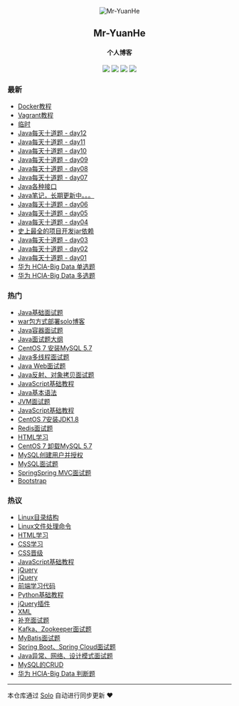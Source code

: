 <p align="center"><img alt="Mr-YuanHe" src="https://img.hacpai.com/avatar/1557558140040_1568594630932.jpeg?imageView2/1/w/256/h/256/interlace/0/q/100&timestamp=1571386900257"></p><h2 align="center">
Mr-YuanHe
</h2>

<h4 align="center">个人博客</h4>
<p align="center"><a title="Mr-YuanHe" target="_blank" href="https://github.com/Mr-Yuanhe/solo-blog"><img src="https://img.shields.io/github/last-commit/Mr-Yuanhe/solo-blog.svg?style=flat-square&color=FF9900"></a>
<a title="GitHub repo size in bytes" target="_blank" href="https://github.com/Mr-Yuanhe/solo-blog"><img src="https://img.shields.io/github/repo-size/Mr-Yuanhe/solo-blog.svg?style=flat-square"></a>
<a title="Solo Version" target="_blank" href="https://github.com/88250/solo/releases"><img src="https://img.shields.io/badge/solo-3.6.4-f1e05a.svg?style=flat-square&color=blueviolet"></a>
<a title="Hits" target="_blank" href="https://github.com/88250/hits"><img src="https://hits.b3log.org/Mr-Yuanhe/solo-blog.svg"></a></p>

### 最新

* [Docker教程](http://www.yuanheweb.com/articles/2019/12/04/1575460357179.html)
* [Vagrant教程](http://www.yuanheweb.com/articles/2019/12/04/1575460239079.html)
* [临时](http://www.yuanheweb.com/articles/2019/11/28/1574937468626.html)
* [Java每天十道题 - day12](http://www.yuanheweb.com/articles/2019/11/19/1574142344773.html)
* [Java每天十道题 - day11](http://www.yuanheweb.com/articles/2019/11/15/1573796595273.html)
* [Java每天十道题 - day10](http://www.yuanheweb.com/articles/2019/11/14/1573745954174.html)
* [Java每天十道题 - day09](http://www.yuanheweb.com/articles/2019/11/13/1573624201947.html)
* [Java每天十道题 - day08](http://www.yuanheweb.com/articles/2019/11/12/1573537600267.html)
* [Java每天十道题 - day07](http://www.yuanheweb.com/articles/2019/11/11/1573451381102.html)
* [Java各种接口](http://www.yuanheweb.com/articles/2019/11/10/1573383071777.html)
* [Java笔记，长期更新中。。。](http://www.yuanheweb.com/articles/2019/11/10/1573372763794.html)
* [Java每天十道题 - day06](http://www.yuanheweb.com/articles/2019/11/08/1573192263548.html)
* [Java每天十道题 - day05](http://www.yuanheweb.com/articles/2019/11/07/1573130081367.html)
* [Java每天十道题 - day04](http://www.yuanheweb.com/articles/2019/11/06/1573034428639.html)
* [史上最全的项目开发jar依赖](http://www.yuanheweb.com/articles/2019/11/06/1573023979715.html)
* [Java每天十道题 - day03](http://www.yuanheweb.com/articles/2019/11/05/1572933061054.html)
* [Java每天十道题 - day02](http://www.yuanheweb.com/articles/2019/11/04/1572867006098.html)
* [Java每天十道题 - day01](http://www.yuanheweb.com/articles/2019/11/03/1572777896478.html)
* [华为 HCIA-Big Data 单选题](http://www.yuanheweb.com/articles/2019/11/01/1572569616402.html)
* [华为 HCIA-Big Data 多选题](http://www.yuanheweb.com/articles/2019/10/31/1572499122477.html)

### 热门

* [Java基础面试题](http://www.yuanheweb.com/articles/2019/10/17/1571301586496.html)
* [war包方式部署solo博客](http://www.yuanheweb.com/articles/2019/09/21/1568995728707.html)
* [Java容器面试题](http://www.yuanheweb.com/articles/2019/10/17/1571301552726.html)
* [Java面试题大纲](http://www.yuanheweb.com/articles/2019/10/17/1571301954596.html)
* [CentOS 7 安装MySQL 5.7](http://www.yuanheweb.com/articles/2019/09/16/1568611730681.html)
* [Java多线程面试题](http://www.yuanheweb.com/articles/2019/10/17/1571301513531.html)
* [Java Web面试题](http://www.yuanheweb.com/articles/2019/10/17/1571301214596.html)
* [Java反射、对象拷贝面试题](http://www.yuanheweb.com/articles/2019/10/17/1571301251387.html)
* [JavaScript基础教程](http://www.yuanheweb.com/articles/2019/09/17/1568719612924.html)
* [Java基本语法](http://www.yuanheweb.com/articles/2019/09/15/1568531187918.html)
* [JVM面试题](http://www.yuanheweb.com/articles/2019/10/17/1571300060790.html)
* [JavaScript基础教程](http://www.yuanheweb.com/articles/2019/09/17/1568719908797.html)
* [CentOS 7安装JDK1.8 ](http://www.yuanheweb.com/articles/2019/09/20/1568989171576.html)
* [Redis面试题](http://www.yuanheweb.com/articles/2019/10/17/1571300148246.html)
* [HTML学习](http://www.yuanheweb.com/articles/2019/09/17/1568652644765.html)
* [CentOS 7 卸载MySQL 5.7](http://www.yuanheweb.com/articles/2019/09/16/1568616652854.html)
* [MySQL创建用户并授权](http://www.yuanheweb.com/articles/2019/10/25/1572017996312.html)
* [MySQL面试题](http://www.yuanheweb.com/articles/2019/10/17/1571300601470.html)
* [SpringSpring MVC面试题](http://www.yuanheweb.com/articles/2019/10/17/1571301078556.html)
* [Bootstrap](http://www.yuanheweb.com/articles/2019/09/24/1569320819776.html)

### 热议

* [Linux目录结构](http://www.yuanheweb.com/articles/2019/09/15/1568540856966.html)
* [Linux文件处理命令](http://www.yuanheweb.com/articles/2019/09/15/1568547117311.html)
* [HTML学习](http://www.yuanheweb.com/articles/2019/09/17/1568651293523.html)
* [CSS学习](http://www.yuanheweb.com/articles/2019/09/17/1568651723977.html)
* [CSS晋级](http://www.yuanheweb.com/articles/2019/09/17/1568652160688.html)
* [JavaScript基础教程](http://www.yuanheweb.com/articles/2019/09/18/1568812155818.html)
* [jQuery](http://www.yuanheweb.com/articles/2019/09/18/1568813221540.html)
* [jQuery](http://www.yuanheweb.com/articles/2019/09/18/1568813407846.html)
* [前端学习代码](http://www.yuanheweb.com/articles/2019/09/18/1568818883145.html)
* [Python基础教程](http://www.yuanheweb.com/articles/2019/09/19/1568875782008.html)
* [jQuery插件](http://www.yuanheweb.com/articles/2019/09/24/1569318733397.html)
* [XML](http://www.yuanheweb.com/articles/2019/09/26/1569511697360.html)
* [补充面试题](http://www.yuanheweb.com/articles/2019/10/17/1571299896461.html)
* [Kafka、Zookeeper面试题](http://www.yuanheweb.com/articles/2019/10/17/1571300692656.html)
* [MyBatis面试题](http://www.yuanheweb.com/articles/2019/10/17/1571300971624.html)
* [Spring Boot、Spring Cloud面试题](http://www.yuanheweb.com/articles/2019/10/17/1571301027506.html)
* [Java异常、网络、设计模式面试题](http://www.yuanheweb.com/articles/2019/10/17/1571301158697.html)
* [MySQL的CRUD](http://www.yuanheweb.com/articles/2019/10/25/1572018542775.html)
* [华为 HCIA-Big Data 判断题](http://www.yuanheweb.com/articles/2019/10/31/1572489747535.html)

---

本仓库通过 [Solo](https://github.com/88250/solo) 自动进行同步更新 ❤️ 
